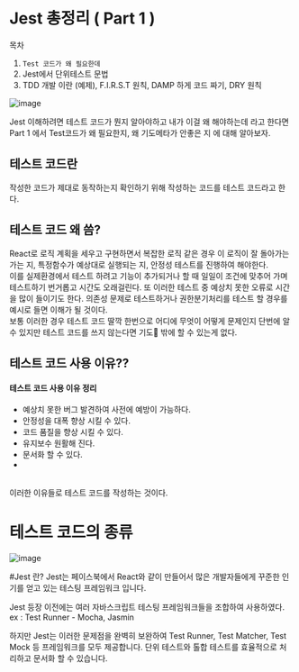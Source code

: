 # Jest 총정리 ( Part 1 )

목차
1. `Test 코드가 왜 필요한데`
2. Jest에서 단위테스트 문법
3. TDD 개발 이란 (예제), F.I.R.S.T 원칙, DAMP 하게 코드 짜기, DRY 원칙

![image](https://github.com/user-attachments/assets/422454b4-5297-4311-b504-7f35b135d50c)

Jest 이해하려면 테스트 코드가 뭔지 알아야하고 내가 이걸 왜 해야하는데 라고 한다면 
Part 1 에서 Test코드가 왜 필요한지, 왜 기도메타가 안좋은 지 에 대해 알아보자.

## 테스트 코드란
작성한 코드가 제대로 동작하는지 확인하기 위해 작성하는 코드를 테스트 코드라고 한다.

## 테스트 코드 왜 씀?
React로 로직 계획을 세우고 구현하면서 복잡한 로직 같은 경우 이 로직이 잘 돌아가는 가는 지, 특정함수가 예상대로 실행되는 지, 안정성 테스트를 진행하여 해야한다. </br>
이를 실제환경에서 테스트 하려고 기능이 추가되거나 할 때 일일이 조건에 맞추어 가며 테스트하기 번거롭고 시간도 오래걸린다. 또 이러한 테스트 중 예상치 못한 오류로 시간을 많이 들이기도 한다.
의존성 문제로 테스트하거나 권한분기처리를 테스트 할 경우를 예시로 들면 이해가 될 것이다. </br>보통 이러한 경우 테스트 코드 딸깍 한번으로 어디에 무엇이 어떻게 문제인지 단번에 알 수 있지만
테스트 코드를 쓰지 않는다면 기도🙏 밖에 할 수 있는게 없다.

## 테스트 코드 사용 이유??
#### 테스트 코드 사용 이유 정리
- 예상치 못한 버그 발견하여 사전에 예방이 가능하다.
- 안정성을 대폭 향상 시킬 수 있다.
- 코드 품질을 향상 시킬 수 있다.
- 유지보수 원활해 진다.
- 문서화 할 수 있다.
- 
</br>
이러한 이유들로 테스트 코드를 작성하는 것이다.

# 테스트 코드의 종류
![image](https://github.com/user-attachments/assets/1a1d431f-ca80-44f5-883f-4455b5fbf335)
   
#Jest 란?
Jest는 페이스북에서 React와 같이 만들어서 많은 개발자들에게 꾸준한 인기를 얻고 있는 테스팅 프레임워크 입니다.

Jest 등장 이전에는 여러 자바스크립트 테스팅 프레임워크들을 조합하여 사용하였다.
ex : Test Runner - Mocha, Jasmin

하지만 Jest는 이러한 문제점을 완벽히 보완하여 Test Runner, Test Matcher, Test Mock 등 프레임워크를 모두 제공합니다.
단위 테스트와 톨합 테스트를 효율적으로 처리하고 문서화 할 수 있습니다.
